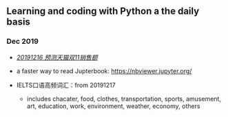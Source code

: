 ## Learning and coding with Python a the daily basis

### Dec 2019
* *[20191216 预测天猫双11销售额](https://github.com/QihaoTom/CodingwithPython2020/blob/master/20191216%E9%A2%84%E6%B5%8B%E5%A4%A9%E7%8C%AB%E5%8F%8C11%E9%94%80%E5%94%AE%E9%A2%9D.ipynb)*
* a faster way to read Jupterbook: https://nbviewer.jupyter.org/

* IELTS口语高频词汇：from 20191217
    * includes chacater, food, clothes, transportation, sports, amusement, art, education, work, environment, weather, economy, others
